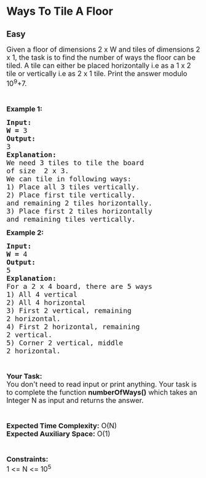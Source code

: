 # Ways To Tile A Floor
## Easy
<div class="problems_problem_content__Xm_eO"><p><span style="font-size:18px">Given a floor of dimensions 2 x W and tiles of dimensions 2 x 1, the task is to find the number of ways the floor can be tiled.&nbsp;A tile can either be placed horizontally i.e&nbsp;as a 1 x 2 tile or vertically i.e&nbsp;as 2 x 1 tile. Print the answer modulo 10<sup>9</sup>+7.</span></p>

<p>&nbsp;</p>

<p><span style="font-size:18px"><strong>Example 1:</strong></span></p>

<pre style="position: relative;"><span style="font-size:18px"><strong>Input:</strong></span>
<span style="font-size:18px"><strong>W = </strong>3</span>
<span style="font-size:18px"><strong>Output:</strong></span>
<span style="font-size:18px">3</span>
<span style="font-size:18px"><strong>Explanation:</strong></span>
<span style="font-size:18px">We need 3 tiles to tile the board
of size  2 x 3. 
We can tile in following ways:
1) Place all 3 tiles vertically. 
2) Place first tile vertically.
and remaining 2 tiles horizontally.
3) Place first 2 tiles horizontally
and remaining tiles vertically.</span><div class="open_grepper_editor" title="Edit &amp; Save To Grepper"></div></pre>

<p><span style="font-size:18px"><strong>Example 2:</strong></span></p>

<pre style="position: relative;"><span style="font-size:18px"><strong>Input:</strong></span>
<span style="font-size:18px"><strong>W = </strong>4</span>
<span style="font-size:18px"><strong>Output:</strong></span>
<span style="font-size:18px">5</span>
<span style="font-size:18px"><strong>Explanation:</strong></span>
<span style="font-size:18px">For a 2 x 4 board, there are 5 ways
1) All 4 vertical
2) All 4 horizontal
3) First 2 vertical, remaining
2 horizontal.
4) First 2 horizontal, remaining
2 vertical.
5) Corner 2 vertical, middle
2 horizontal.</span><div class="open_grepper_editor" title="Edit &amp; Save To Grepper"></div></pre>

<p>&nbsp;</p>

<p><span style="font-size:18px"><strong>Your Task:</strong><br>
You don't need to read input or print anything. Your task is to complete the function <strong>numberOfWays()</strong> which takes an Integer N as input and returns the answer.</span></p>

<p>&nbsp;</p>

<p><span style="font-size:18px"><strong>Expected Time Complexity:</strong> O(N)<br>
<strong>Expected Auxiliary Space:</strong> O(1)</span></p>

<p>&nbsp;</p>

<p><span style="font-size:18px"><strong>Constraints:</strong></span><br>
<span style="font-size:18px">1 &lt;= N &lt;= 10<sup>5</sup></span></p>
</div>